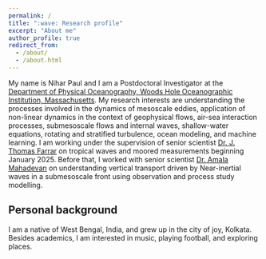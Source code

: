 ```yaml
---
permalink: /
title: ":wave: Research profile"
excerpt: "About me"
author_profile: true
redirect_from: 
  - /about/
  - /about.html
---
```

My name is Nihar Paul and I am a Postdoctoral Investigator at the [Department of Physical Oceanography, Woods Hole Oceanographic Institution, Massachusetts](https://www.whoi.edu/). My research interests are understanding the processes involved in the dynamics of mesoscale eddies, application of non-linear dynamics in the context of geophysical flows, air-sea interaction processes, submesoscale flows and internal waves, shallow-water equations, rotating and stratified turbulence, ocean modeling, and machine learning. I am working under the supervision of senior scientist [Dr. J. Thomas Farrar](https://www2.whoi.edu/staff/jfarrar/) on tropical waves and moored measurements beginning January 2025. Before that, I worked with senior scientist [Dr. Amala Mahadevan](https://mahadevan.whoi.edu/) on understanding vertical transport driven by Near-inertial waves in a submesoscale front using observation and process study modelling.

Personal background
---

I am a native of West Bengal, India, and grew up in the city of joy, Kolkata. Besides academics, I am interested in music, playing football, and exploring places.

